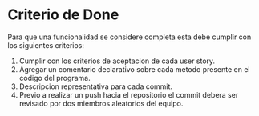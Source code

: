 # Criterio de Done
Para que una funcionalidad se considere completa esta debe cumplir con los siguientes criterios:

1. Cumplir con los criterios de aceptacion de cada user story. 
2. Agregar un comentario declarativo sobre cada metodo presente en el codigo del programa.
3. Descripcion representativa para cada commit.
4.  Previo a realizar un push hacia el repositorio el commit debera ser revisado por dos miembros aleatorios del equipo.